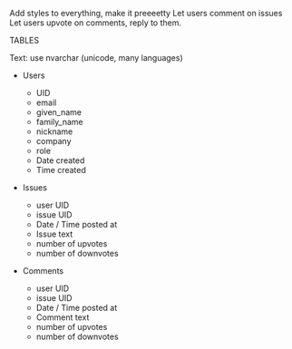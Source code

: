 Add styles to everything, make it preeeetty
Let users comment on issues
Let users upvote on comments, reply to them.

TABLES

Text: use nvarchar (unicode, many languages)

 - Users
    - UID
    - email
    - given_name
    - family_name
    - nickname
    - company
    - role
    - Date created
    - Time created

 - Issues
    - user UID
    - issue UID
    - Date / Time posted at
    - Issue text
    - number of upvotes
    - number of downvotes

- Comments
    - user UID
    - issue UID
    - Date / Time posted at
    - Comment text
    - number of upvotes
    - number of downvotes